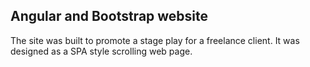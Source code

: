 ## Angular and Bootstrap website

The site was built to promote a stage play for a freelance client.
It was designed as a SPA style scrolling web page.
